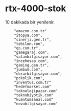 # rtx-4000-stok

10 dakikada bir yenilenir.

        "amazon.com.tr"
        "itopya.com",
        "sinerji.gen.tr",
        "tebilon.com",
        "qp.com.tr",
        "gamegaraj.com",
        "vatanbilgisayar.com",
        "incehesap.com",
        "gaming.gen.tr",
        "jumbum.com",
        "ebrarbilgisayar.com",
        "pckolik.com",
        "inventus.com.tr"
        "hedefmarket.com"
        "teknolojipazar.com"
        "teknobiyotik.com"
        "kuantumsanal.com"
        "novabilgisayar.com"
